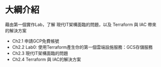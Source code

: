 # 大綱介紹

藉由第一個實作Lab，了解 現代IT架構面臨的問題，以及 Terraform 與 IAC 帶來的解決方案

- Ch2.1 申請GCP免費帳號
- Ch2.2 Lab0: 使用Terraform產生你的第一個雲端設施服務：GCS存儲服務
- Ch2.3 現代IT架構面臨的問題
- Ch2.4 Terraform 與 IAC的解決方案
